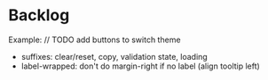 # Backlog

Example:
// TODO add buttons to switch theme

- suffixes: clear/reset, copy, validation state, loading
- label-wrapped: don't do margin-right if no label (align tooltip left)
